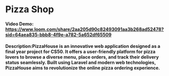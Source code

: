 # Pizza Shop
#### Video Demo: https://www.loom.com/share/2aa205d90c82493091aa3b268ad52478?sid=64aea835-bbb8-4f9e-a782-5a652df65509
#### Description:PizzaHouse is an innovative web application designed as a final year project for CS50. It offers a user-friendly platform for pizza lovers to browse a diverse menu, place orders, and track their delivery status seamlessly. Built using Laravel and modern web technologies, PizzaHouse aims to revolutionize the online pizza ordering experience.

